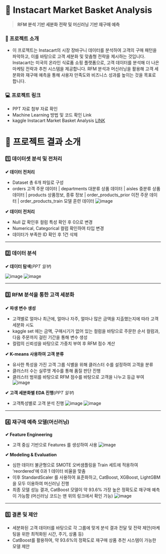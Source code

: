 # 🛒 Instacart Market Basket Analysis
> **RFM 분석 기반 세분화 전략 및 머신러닝 기반 재구매 예측**

### 📌 프로젝트 소개
- 이 프로젝트는 Instacart의 시장 장바구니 데이터를 분석하여 고객의 구매 패턴을 파악하고, 이를 바탕으로 고객 세분화 및 맞춤형 전략을 제시하는 것입니다. Instacart는 미국의 온라인 식료품 쇼핑 플랫폼으로, 고객 데이터를 분석해 더 나은 마케팅 전략과 추천 시스템을 제공합니다. RFM 분석과 머신러닝을 활용해 고객 세분화와 재구매 예측을 통해 사용자 만족도와 비즈니스 성과를 높이는 것을 목표로 합니다.

### 💻 프로젝트 링크  
- PPT 자료 첨부 자료 확인
- Machine Learning 방법 및 코드 확인 Link
- kaggle Instacart Market Basket Analysis [LINK](https://www.kaggle.com/c/instacart-market-basket-analysis) 

# 📑 프로젝트 결과 소개

### **1️⃣ 데이터셋 분석 및 전처리** 

**✔ 데이터 전처리**
- Dataset 총 6개 파일로 구성
- orders 고객 주문 데이터 | departments 대분류 상품 데이터 | aisles 중분류 상품 데이터 | products 상품정보, 종류 정보 | order_products_prior 이전 주문 데이터 | order_products_train 모델 훈련 데이터
![image](https://github.com/user-attachments/assets/2b010283-70a9-404d-b7e7-69e1db879391)

**✔ 데이터 전처리**
- Null 값 확인후 컬럼 특성 확인 후 0으로 변경
- Numerical, Categorical 컬럼 확인하여 타입 변경
- 데이터가 부족한 ID 확인 후 1건 삭제

___


### **2️⃣ 데이터 분석**

**✔ 데이터 탐색**(*PPT 일부*)

![image](https://github.com/user-attachments/assets/f7117816-a38a-4eef-81fe-4ace585be542)
![image](https://github.com/user-attachments/assets/3e8b4078-99c0-4fe5-b0d3-a62c475721a8)
___

### **3️⃣ RFM 분석을 통한 고객 세분화**

**✔ 파생 변수 생성**
- 고객별로 얼마나 최근에, 얼마나 자주, 얼마나 많은 금액을 지출했는지에 따라 고객 세분화 시도
- kaggle set 에는 금액, 구매시기가 없어 있는 컬럼을 바탕으로 주문한 순서 컬럼과, 다음 주문까지 걸린 기간을 통해 변수 생성
- 컬럼의 신뢰성을 바탕으로 가중치 부여 후 RFM 점수 계산

**✔ K-means 사용하여 고객 분류**
- 유사한 특성을 가진 고객 그룹 식별을 위해 클러스터 수를 설정하여 고객을 분류
- 클러스터 수는 실루엣 계수를 통해 품질 판단 진행
- 클러스터 범위를 바탕으로 RFM 점수를 바탕으로 고객을 나누고 등급 부여
![image](https://github.com/user-attachments/assets/6220e058-c8ac-4d27-8676-f3ed9d68e166)
 
**✔ 고객 세분화별 EDA 진행**(*PPT 일부*)
- 고객특성별로 고객 분석 진행
![image](https://github.com/user-attachments/assets/881088a4-ba0b-4641-8504-032a8f6217ab)
![image](https://github.com/user-attachments/assets/a5929aed-6475-4f61-a2e9-09a5edb60210)
___

### **4️⃣ 재구매 예측 모델(머신러닝)**

**✔ Feature Engineering**
- 고객 중심 기반으로 Features 를 생성하여 사용
![image](https://github.com/user-attachments/assets/9b836447-3b24-4c51-931d-31ff1c57f783)

**✔ Modeling & Evaluation**
- 심한 데이터 불균형으로 SMOTE 오버샘플링을 Train 세트에 적용하여 'reordered'에 0과 1 데이터 비율을 맞춤
- 이후 StandardScaler 를 사용하여 표준화하고, CatBoost, XGBoost, LightGBM 을 모두 이용하여 머신러닝 진행
- 최종 모델 성능 결과, CatBoost 모델이 약 93.6% 가장 높은 정확도로 재구매 예측이 가능함
  (머신러닝 코드는 맨 위의 링크에서 확인 가능)
![image](https://github.com/user-attachments/assets/078d8fe1-4cae-4fc9-a8d9-ef95a3da8d07)

___

### 5️⃣ 결론 및 제안
 - 세분화된 고객 데이터를 바탕으로 각 그룹에 맞게 분석 결과 전달 및 전략 제안(마케팅을 위한 최적화된 시간, 주기, 상품 등)
 - CatBoost를 활용하여, 약 93.6%의 정확도로 재구매 상품 추천 시스템이 가능한 모델 제안

  
